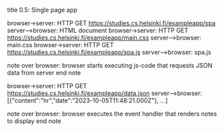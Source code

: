 title 0.5: Single page app


browser->server: HTTP GET https://studies.cs.helsinki.fi/exampleapp/spa
server-->browser: HTML document
browser->server: HTTP GET https://studies.cs.helsinki.fi/exampleapp/main.css
server-->browser: main.css
browser->server: HTTP GET https://studies.cs.helsinki.fi/exampleapp/spa.js
server-->browser: spa.js

note over browser:
browser starts executing js-code
that requests JSON data from server
end note

browser->server: HTTP GET https://studies.cs.helsinki.fi/exampleapp/data.json
server-->browser: [{"content":"hr","date":"2023-10-05T11:48:21.000Z"}, ...]

note over browser:
browser executes the event handler
that renders notes to display
end note